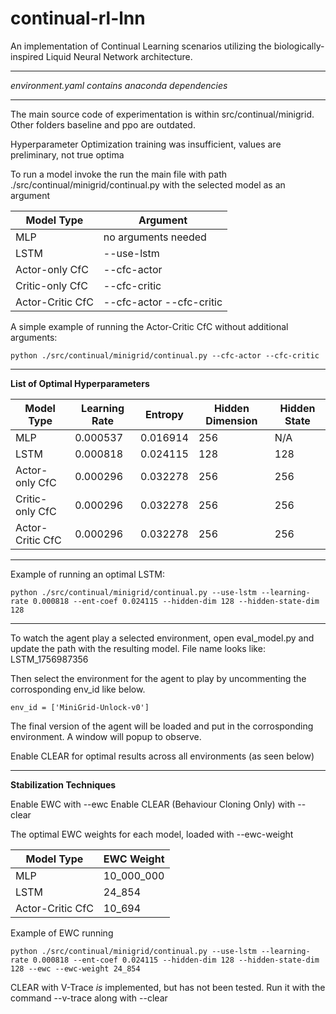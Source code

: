 # continual-rl-lnn
An implementation of Continual Learning scenarios utilizing the biologically-inspired Liquid Neural Network architecture.
****
*environment.yaml contains anaconda dependencies*
****
The main source code of experimentation is within src/continual/minigrid. Other folders baseline and ppo are outdated.

Hyperparameter Optimization training was insufficient, values are preliminary, not true optima

To run a model invoke the run the main file with path ./src/continual/minigrid/continual.py with the selected model as an argument


| **Model Type**   | **Argument**             |
| ---------------- | ------------------------ |
| MLP              | no arguments needed      |
| LSTM             | --use-lstm               |
| Actor-only CfC   | --cfc-actor              |
| Critic-only CfC  | --cfc-critic             |
| Actor-Critic CfC | --cfc-actor --cfc-critic |

A simple example of running the Actor-Critic CfC without additional arguments:
	
    python ./src/continual/minigrid/continual.py --cfc-actor --cfc-critic

****
**List of Optimal Hyperparameters**

| **Model Type**   | Learning Rate | Entropy  | Hidden Dimension | Hidden State |
| ---------------- | ------------- | -------- | ---------------- | ------------ |
| MLP              | 0.000537      | 0.016914 | 256              | N/A          |
| LSTM             | 0.000818      | 0.024115 | 128              | 128          |
| Actor-only CfC   | 0.000296      | 0.032278 | 256              | 256          |
| Critic-only CfC  | 0.000296      | 0.032278 | 256              | 256          |
| Actor-Critic CfC | 0.000296      | 0.032278 | 256              | 256          |

****

Example of running an optimal LSTM:
	
    python ./src/continual/minigrid/continual.py --use-lstm --learning-rate 0.000818 --ent-coef 0.024115 --hidden-dim 128 --hidden-state-dim 128

****

To watch the agent play a selected environment, open eval_model.py and update the path with the resulting model. File name looks like: LSTM_1756987356 

Then select the environment for the agent to play by uncommenting the corrosponding env_id like below.

    env_id = ['MiniGrid-Unlock-v0']

The final version of the agent will be loaded and put in the corrosponding environment. A window will popup to observe. 

Enable CLEAR for optimal results across all environments (as seen below)

****

**Stabilization Techniques**

Enable EWC with --ewc 
Enable CLEAR (Behaviour Cloning Only) with --clear

The optimal EWC weights for each model, loaded with --ewc-weight

| **Model Type**   | EWC Weight |
| ---------------- | ---------- |
| MLP              | 10_000_000 |
| LSTM             | 24_854     |
| Actor-Critic CfC | 10_694     |

Example of EWC running
	
    python ./src/continual/minigrid/continual.py --use-lstm --learning-rate 0.000818 --ent-coef 0.024115 --hidden-dim 128 --hidden-state-dim 128 --ewc --ewc-weight 24_854

CLEAR with V-Trace *is* implemented, but has not been tested. Run it with the command --v-trace along with --clear  